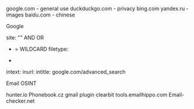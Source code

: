 google.com - general use
duckduckgo.com - privacy
bing.com
yandex.ru - images
baidu.com - chinese 

Google

site:<domain>
"<specific string>"
AND
OR
* = WILDCARD
filetype:<type>
-
intext:
inurl:
intitle:
google.com/advanced_search

Email OSINT

hunter.io
Phonebook.cz
gmail plugin clearbit
tools.emailhippo.com
Email-checker.net
